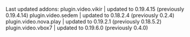 Last updated addons:
plugin.video.vikir | updated to 0.19.4.15 (previously 0.19.4.14)
plugin.video.sedem | updated to 0.18.2.4 (previously 0.2.4)
plugin.video.nova.play | updated to 0.19.2.1 (previously 0.18.5.2)
plugin.video.vbox7 | updated to 0.19.6.0 (previously 0.4.0)
